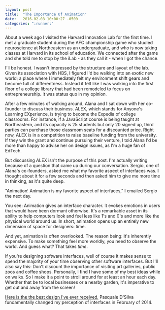 ```yaml
---
layout: post
title:  "The Importance Of Animation"
date:   2016-02-08 10:00:27 -0500
categories: ":runner:"
---
```


<p>About a week ago I visited the Harvard Innovation Lab for the first time. I met a graduate student during the AFC championship game who studied neuroscience at Northeastern as an undergraduate, and who is now taking classes at Harvard in its school of education. We connected after the game and she told me to stop by the iLab - as they call it - when I got the chance.</p>

<p>I'll be honest. I wasn't impressed by the structure and layout of the lab. Given its association with HBS, I figured I'd be walking into an exotic new world; a place where I immediately felt my environment shift gears and become full of differentness. Instead it felt like I was walking into the first floor of a college library that had been remodeled to focus on entrepreneurship. It was status quo in my opinion.</p>

<p>After a few minutes of walking around, Alana and I sat down with her co-founder to discuss their business. ALEX, which stands for Anyone's Learning EXperience, is trying to become the Expedia of college classrooms. For instance, if a JavaScript course is being taught at Northeastern, and its capacity is 25 students but only 20 signed up, third parties can purchase those classroom seats for a discounted price. Right now, ALEX is in a competition to raise baseline funding from the university. If they win the grant and continue pursuing their venture, I told Alana I'd be more than happy to advise her on design issues, as I'm a huge fan of EdTech.</p>

<p>But discussing ALEX isn't the purpose of this post. I'm actually writing because of a question that came up during our conversation. Sergio, one of Alana's co-founders, asked me what my favorite aspect of interfaces was. I thought about it for a few seconds and then asked him to give me more time in thinking, as it's quite deep.</p>

<p>"Animation! Animation is my favorite aspect of interfaces," I emailed Sergio the next day.</p>

<p>You see: Animation gives an interface character. It evokes emotions in users that would have been dormant otherwise. It's a remarkable asset in its ability to help computers look and feel less like 1's and 0's and more like the physical world around us. In short, animation opens up an entirely new dimension of space for designers: time.</p>

<p>And yet, animation is often overlooked. The reason being: it's inherently expensive. To make something feel more worldly, you need to observe the world. And guess what? That takes <em>time</em>.</p>

<p>If you're designing software interfaces, well of course it makes sense to spend the majority of your time observing other software interfaces. But I'll also say this: Don't discount the importance of visiting art galleries, public zoos and coffee shops. Personally, I find I have some of my best ideas while on walks. So I make it a point to stroll around for at least an hour each day. Whether that be to local businesses or a nearby garden, it's imperative to get out and away from the screen!</p>

<p><a href="https://www.youtube.com/watch?v=TMe0WnkF1Lc">Here is the the best design I've ever received.</a> Pasquale D'Silva fundamentally changed my perception of interfaces in February of 2014.</p>
